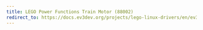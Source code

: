 ```yaml
---
title: LEGO Power Functions Train Motor (88002)
redirect_to: https://docs.ev3dev.org/projects/lego-linux-drivers/en/ev3dev-jessie/motor_data.html#lego-88002
---
```

